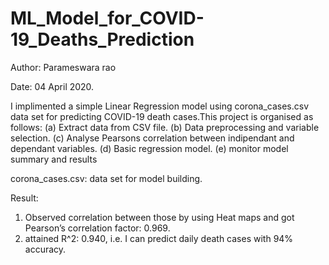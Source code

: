 # ML_Model_for_COVID-19_Deaths_Prediction
Author: Parameswara rao

Date: 04 April 2020.

I implimented a simple Linear Regression model using corona_cases.csv data set for predicting COVID-19 death cases.This project is organised as follows:
(a) Extract data from CSV file.
(b) Data preprocessing and variable selection.
(c) Analyse Pearsons correlation between indipendant and dependant variables.
(d) Basic regression model.
(e) monitor model summary and results

 corona_cases.csv: data set for model building.
 
 Result:
 1. Observed correlation between those by using Heat maps and got Pearson’s correlation factor: 0.969.
 2. attained R^2: 0.940, i.e. I can predict daily death cases with 94% accuracy.

 

